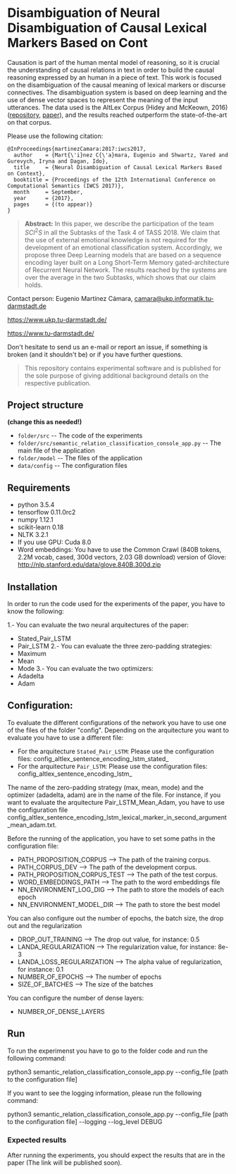 # Disambiguation of Neural Disambiguation of Causal Lexical Markers Based on Cont

Causation is part of the human mental model of reasoning, so it is crucial the understanding of causal relations in text in order to build the causal reasoning expressed by an human in a piece of text. This work is focused on the disambiguation of the causal meaning of lexical markers or discurse connectives. The disambiguation system is based on deep learning and the use of dense vector spaces to represent the meaning of the input utterances. The data used is the AltLex Corpus (Hidey and McKeown, 2016) ([repository](https://github.com/chridey/altlex "repository of AltLex corpus"), [paper](https://www.aclweb.org/anthology/P/P16/P16-1135.pdf "paper of AltLex corpus")), and the results reached outperform the state-of-the-art on that corpus.

Please use the following citation:

```
@InProceedings{martinezCamara:2017:iwcs2017,
  author    = {Mart{\'i}nez C{\'a}mara, Eugenio and Shwartz, Vared and Gurevych, Iryna and Dagan, Ido},
  title     = {Neural Disambiguation of Causal Lexical Markers Based on Context},
  booktitle = {Proceedings of the 12th International Conference on Computational Semantics (IWCS 2017)},
  month     = September,
  year      = {2017},
  pages     = {(to appear)}
}
```

> **Abstract:** In this paper, we describe the participation of the team $SCI^2S$ in all the Subtasks of the Task 4 of TASS 2018. We claim that the use of external emotional
knowledge is not required for the development of an emotional classification system. Accordingly, we propose three Deep Learning models that are based on a sequence encoding layer built on a Long Short-Term Memory gated-architecture of Recurrent Neural Network. The results reached by the systems are over the average in the two Subtasks, which shows that our claim holds.


Contact person: Eugenio Martínez Cámara, camara@ukp.informatik.tu-darmstadt.de

https://www.ukp.tu-darmstadt.de/

https://www.tu-darmstadt.de/


Don't hesitate to send us an e-mail or report an issue, if something is broken (and it shouldn't be) or if you have further questions.

> This repository contains experimental software and is published for the sole purpose of giving additional background details on the respective publication. 

## Project structure
**(change this as needed!)**

* `folder/src` -- The code of the experiments
* `folder/src/semantic_relation_classification_console_app.py` -- The main file of the application
* `folder/model` -- The files of the application
* `data/config` -- The configuration files

## Requirements

* python 3.5.4
* tensorflow 0.11.0rc2
* numpy 1.12.1
* scikit-learn 0.18
* NLTK 3.2.1
* If you use GPU: Cuda 8.0
* Word embeddings: You have to use the Common Crawl (840B tokens, 2.2M vocab, cased, 300d vectors, 2.03 GB download) version of Glove: http://nlp.stanford.edu/data/glove.840B.300d.zip

## Installation

In order to run the code used for the experiments of the paper, you have to know the following:

1.- You can evaluate the two neural arquitectures of the paper:
  * Stated_Pair_LSTM
  * Pair_LSTM
2.- You can evaluate the three zero-padding strategies:
  * Maximum
  * Mean
  * Mode
3.- You can evaluate the two optimizers:
  * Adadelta
  * Adam

Configuration:
------------------

To evaluate the different configurations of the network you have to use one of the files of the folder "config". Depending on the arquitecture you want to evaluate you have to use a different file:

* For the arquitecture `Stated_Pair_LSTM`: Please use the configuration files: config_altlex_sentence_encoding_lstm_stated_
* For the arquitecture `Pair_LSTM`: Please use the configuration files: config_altlex_sentence_encoding_lstm_

The name of the zero-padding strategy (max, mean, mode) and the optimizer (adadelta, adam) are in the name of the file. For instance, if you want to evaluate the arquitecture Pair_LSTM_Mean_Adam, you have to use the configuration file config_altlex_sentence_encoding_lstm_lexical_marker_in_second_argument_mean_adam.txt.

Before the running of the application, you have to set some paths in the configuration file:

* PATH_PROPOSITION_CORPUS --> The path of the training corpus.
* PATH_CORPUS_DEV --> The path of the development corpus.
* PATH_PROPOSITION_CORPUS_TEST --> The path of the test corpus.
* WORD_EMBEDDINGS_PATH --> The path to the word embeddings file
* NN_ENVIRONMENT_LOG_DIG --> The path to store the models of each epoch
* NN_ENVIRONMENT_MODEL_DIR --> The path to store the best model

You can also configure out the number of epochs, the batch size, the drop out and the regularization

* DROP_OUT_TRAINING --> The drop out value, for instance: 0.5
* LANDA_REGULARIZATION --> The regularization value, for instance: 8e-3
* LANDA_LOSS_REGULARIZATION --> The alpha value of regularization, for instance: 0.1
* NUMBER_OF_EPOCHS --> The number of epochs
* SIZE_OF_BATCHES --> The size of the batches

You can configure the number of dense layers:

* NUMBER_OF_DENSE_LAYERS

Run
------------------

To run the experimenst you have to go to the folder code and run the following command:

python3 semantic_relation_classification_console_app.py --config_file [path to the configuration file]

If you want to see the logging information, please run the following command:

python3 semantic_relation_classification_console_app.py --config_file [path to the configuration file] --logging --log_level DEBUG



### Expected results

After running the experiments, you should expect the results that are in the paper (The link will be published soon).


  
